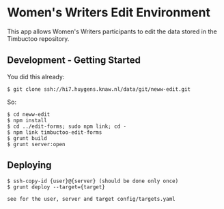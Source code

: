 # Women's Writers Edit Environment

This app allows Women's Writers participants to edit the data stored in the Timbuctoo repository.

## Development - Getting Started

You did this already:

	$ git clone ssh://hi7.huygens.knaw.nl/data/git/neww-edit.git 

So:

	$ cd neww-edit
	$ npm install
	$ cd ../edit-forms; sudo npm link; cd -
	$ npm link timbuctoo-edit-forms
	$ grunt build
	$ grunt server:open

## Deploying
	$ ssh-copy-id {user}@{server} (should be done only once)
	$ grunt deploy --target={target}
 
	see for the user, server and target config/targets.yaml
